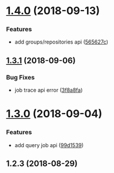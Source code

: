 <a name="1.4.0"></a>
# [1.4.0](https://github.com/huang-x-h/node-gitlab/compare/v1.3.1...v1.4.0) (2018-09-13)


### Features

* add groups/repositories api ([565627c](https://github.com/huang-x-h/node-gitlab/commit/565627c))



<a name="1.3.1"></a>
## [1.3.1](https://github.com/huang-x-h/node-gitlab/compare/v1.3.0...v1.3.1) (2018-09-06)


### Bug Fixes

* job trace api error ([3f8a8fa](https://github.com/huang-x-h/node-gitlab/commit/3f8a8fa))



<a name="1.3.0"></a>
# [1.3.0](https://github.com/huang-x-h/node-gitlab/compare/v1.2.3...v1.3.0) (2018-09-04)


### Features

* add query job api ([99d1539](https://github.com/huang-x-h/node-gitlab/commit/99d1539))



<a name="1.2.3"></a>
## 1.2.3 (2018-08-29)



